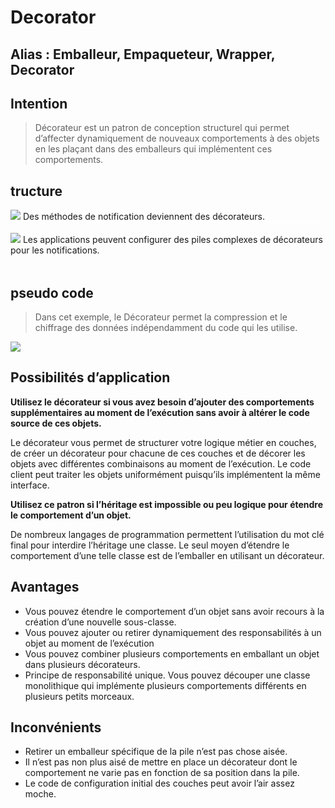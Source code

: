 
# Decorator
## Alias : Emballeur, Empaqueteur, Wrapper, Decorator
## Intention
> Décorateur est un patron de conception structurel qui permet d’affecter dynamiquement de nouveaux comportements à des objets en les plaçant dans des emballeurs qui implémentent ces comportements.

## tructure
<img src=".solution.png">
Des méthodes de notification deviennent des décorateurs.
<div style="width:100%; height:1px;background:white;"></div>
<br>
<img src=".solution2.png">
Les applications peuvent configurer des piles complexes de décorateurs pour les notifications.
<div style="width:100%; height:1px;background:white;"></div>
<br>

## pseudo code
> Dans cet exemple, le Décorateur permet la compression et le chiffrage des données indépendamment du code qui les utilise.

<img src=".example.png">
<br>

## Possibilités d’application
<b>Utilisez le décorateur si vous avez besoin d’ajouter des comportements supplémentaires au moment de l’exécution sans avoir à altérer le code source de ces objets.</b>

Le décorateur vous permet de structurer votre logique métier en couches, de créer un décorateur pour chacune de ces couches et de décorer les objets avec différentes combinaisons au moment de l’exécution. Le code client peut traiter les objets uniformément puisqu’ils implémentent la même interface.

<b>Utilisez ce patron si l’héritage est impossible ou peu logique pour étendre le comportement d’un objet.</b>

De nombreux langages de programmation permettent l’utilisation du mot clé final pour interdire l’héritage une classe. Le seul moyen d’étendre le comportement d’une telle classe est de l’emballer en utilisant un décorateur.

## Avantages

- Vous pouvez étendre le comportement d’un objet sans avoir recours à la création d’une nouvelle sous-classe.
- Vous pouvez ajouter ou retirer dynamiquement des responsabilités à un objet au moment de l’exécution
-  Vous pouvez combiner plusieurs comportements en emballant un objet dans plusieurs décorateurs.
- Principe de responsabilité unique. Vous pouvez découper une classe monolithique qui implémente plusieurs comportements différents en plusieurs petits morceaux.

## Inconvénients
- Retirer un emballeur spécifique de la pile n’est pas chose aisée.
- Il n’est pas non plus aisé de mettre en place un décorateur dont le comportement ne varie pas en fonction de sa position dans la pile.
- Le code de configuration initial des couches peut avoir l’air assez moche.

